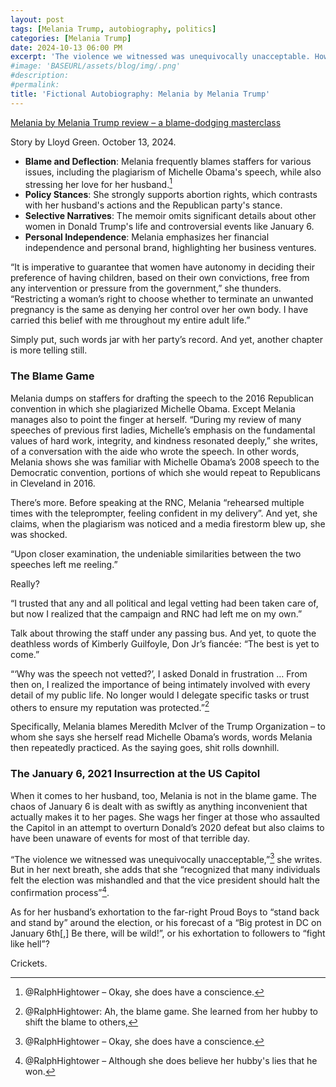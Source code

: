 ```yaml
---
layout: post
tags: [Melania Trump, autobiography, politics]
categories: [Melania Trump]
date: 2024-10-13 06:00 PM
excerpt: 'The violence we witnessed was unequivocally unacceptable. However, many individuals felt the election was mishandled and that the vice president should halt the confirmation process. – Melania Trump'
#image: 'BASEURL/assets/blog/img/.png'
#description:
#permalink:
title: 'Fictional Autobiography: Melania by Melania Trump' 
---
```


[Melania by Melania Trump review – a blame-dodging masterclass](https://www.theguardian.com/us-news/2024/oct/13/melania-trump-memoir-review)

Story by Lloyd Green. October 13, 2024.

- **Blame and Deflection**: Melania frequently blames staffers for various issues, including the plagiarism of Michelle Obama's speech, while also stressing her love for her husband.[^12]
- **Policy Stances**: She strongly supports abortion rights, which contrasts with her husband's actions and the Republican party's stance.
- **Selective Narratives**: The memoir omits significant details about other women in Donald Trump's life and controversial events like January 6.
- **Personal Independence**: Melania emphasizes her financial independence and personal brand, highlighting her business ventures.

[^11]: @RalphHightower: Ah, the blame game. She learned from her hubby to shift the blame to others,

“It is imperative to guarantee that women have autonomy in deciding their preference of having children, based on their own convictions, free from any intervention or pressure from the government,” she thunders. “Restricting a woman’s right to choose whether to terminate an unwanted pregnancy is the same as denying her control over her own body. I have carried this belief with me throughout my entire adult life.”

Simply put, such words jar with her party’s record. And yet, another chapter is more telling still.

### The Blame Game

Melania dumps on staffers for drafting the speech to the 2016 Republican convention in which she plagiarized Michelle Obama. Except Melania manages also to point the finger at herself. “During my review of many speeches of previous first ladies, Michelle’s emphasis on the fundamental values of hard work, integrity, and kindness resonated deeply,” she writes, of a conversation with the aide who wrote the speech. In other words, Melania shows she was familiar with Michelle Obama’s 2008 speech to the Democratic convention, portions of which she would repeat to Republicans in Cleveland in 2016.

There’s more. Before speaking at the RNC, Melania “rehearsed multiple times with the teleprompter, feeling confident in my delivery”. And yet, she claims, when the plagiarism was noticed and a media firestorm blew up, she was shocked.

“Upon closer examination, the undeniable similarities between the two speeches left me reeling.”

Really?

“I trusted that any and all political and legal vetting had been taken care of, but now I realized that the campaign and RNC had left me on my own.”

Talk about throwing the staff under any passing bus. And yet, to quote the deathless words of Kimberly Guilfoyle, Don Jr’s fiancée: “The best is yet to come.”

“‘Why was the speech not vetted?’, I asked Donald in frustration … From then on, I realized the importance of being intimately involved with every detail of my public life. No longer would I delegate specific tasks or trust others to ensure my reputation was protected.”[^11]

[^11]: @RalphHightower: Honey, your reputation is tarnished by association with your hubby.

Specifically, Melania blames Meredith McIver of the Trump Organization – to whom she says she herself read Michelle Obama’s words, words Melania then repeatedly practiced. As the saying goes, shit rolls downhill.

### The January 6, 2021 Insurrection at the US Capitol

When it comes to her husband, too, Melania is not in the blame game. The chaos of January 6 is dealt with as swiftly as anything inconvenient that actually makes it to her pages. She wags her finger at those who assaulted the Capitol in an attempt to overturn Donald’s 2020 defeat but also claims to have been unaware of events for most of that terrible day.

“The violence we witnessed was unequivocally unacceptable,”[^12] she writes. But in her next breath, she adds that she “recognized that many individuals felt the election was mishandled and that the vice president should halt the confirmation process”[^13].

[^12]: @RalphHightower – Okay, she does have a conscience.
[^13]: @RalphHightower – Although she does believe her hubby's lies that he won.


As for her husband’s exhortation to the far-right Proud Boys to “stand back and stand by” around the election, or his forecast of a “Big protest in DC on January 6th[,] Be there, will be wild!”, or his exhortation to followers to “fight like hell”?

Crickets.



